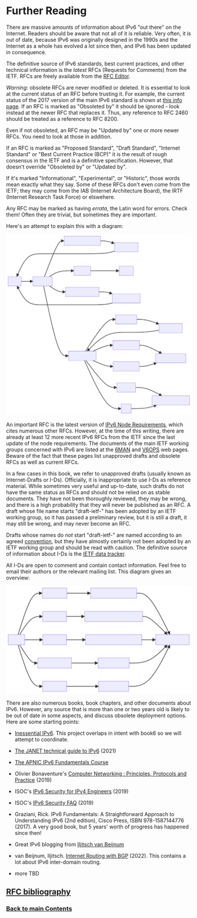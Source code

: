 # Further Reading

There are massive amounts of information about IPv6 "out there" on the
Internet. Readers should be aware that not all of it is reliable. Very
often, it is out of date, because IPv6 was originally designed in the
1990s and the Internet as a whole has evolved a lot since then, and IPv6
has been updated in consequence.

The definitive source of IPv6 standards, best current practices, and
other technical information is the *latest* RFCs (Requests for Comments)
from the IETF. RFCs are freely available from the
[RFC Editor](https://www.rfc-editor.org/).

*Warning:* obsolete RFCs are never modified or deleted. It is essential
to look at the current status of an RFC before trusting it. For example,
the current status of the 2017 version of the main IPv6 standard is
shown at [this info page](https://www.rfc-editor.org/info/rfc8200). If
an RFC is marked as "Obsoleted by" it should be ignored - look instead
at the newer RFC that replaces it. Thus, any reference to RFC 2460
should be treated as a reference to RFC 8200.

Even if not obsoleted, an RFC may be "Updated by" one or more newer
RFCs. You need to look at those in addition.

If an RFC is marked as "Proposed Standard", "Draft Standard", "Internet
Standard" or "Best Current Practice (BCP)" it is the result of rough
consensus in the IETF and is a definitive specification. However, that
doesn't override "Obsoleted by" or "Updated by".

If it's marked "Informational", "Experimental", or "Historic", those
words mean exactly what they say. Some of these RFCs don't even come
from the IETF; they may come from the IAB (Internet Architecture Board),
the IRTF (Internet Research Task Force) or elswehere.

Any RFC may be marked as having *errata*, the Latin word for errors.
Check them! Often they are trivial, but sometimes they are important.

Here's an attempt to explain this with a diagram:

<!-- mermaid
flowchart LR
    R[RFC x] - -> I[Info page]
    I - -> O[Obsoleted by RFC y] - -> GT[Go to RFC y] - -> R
    I - -> H[Historic] - -> IG[Ignore]
    I - -> U[Updated by RFC z] - -> AS[Also see RFC z] - -> R
    I - -> C[RFC is current]
    C - -> ER[Has errata] - -> V[View errata] - -> C
    C - -> F[Informational] - -> J[Apply judgment]
    C - -> E[Experimental] - -> J 
    C - -> S[Standard] - -> L[Follow specification]
    C - -> B[BCP] - -> L
-->

<img src="./rfc-diagram.svg" width=800 alt="Diagram of RFC status">

An important RFC is the latest version of
[IPv6 Node Requirements](https://www.rfc-editor.org/info/bcp220), which
cites numerous other RFCs. However, at the time of this writing, there
are already at least 12 more recent IPv6 RFCs from the IETF since the
last update of the node requirements. The documents of the main IETF
working groups concerned with IPv6 are listed at the
[6MAN](https://datatracker.ietf.org/wg/6man/documents/) and
[V6OPS](https://datatracker.ietf.org/wg/v6ops/documents/) web pages.
Beware of the fact that these pages list unapproved drafts and obsolete
RFCs as well as current RFCs.

In a few cases in this book, we refer to unapproved drafts (usually
known as Internet-Drafts or I-Ds). Officially, it is inappropriate to
use I-Ds as reference material. While sometimes very useful and
up-to-date, such drafts do not have the same status as RFCs and should
not be relied on as stable documents. They have not been thoroughly
reviewed, they may be wrong, and there is a high probability that they
will never be published as an RFC. A draft whose file name starts
"draft-ietf-" has been adopted by an IETF working group, so it has
passed a preliminary review, but it is still a draft, it may still be
wrong, and may never become an RFC.

Drafts whose names do _not_ start "draft-ietf-" are named according
to an agreed
[convention](https://authors.ietf.org/naming-your-internet-draft),
but they have almostly certainly not been adopted by an IETF working group
and should be read with caution. The definitive source of information
about I-Ds is the [IETF data tracker](https://datatracker.ietf.org/).

All I-Ds are open to comment and contain contact information. Feel free
to email their authors or the relevant mailing list. This diagram gives an overview:
<!-- mermaid
flowchart LR
    D[draft-*] - -> IETF[draft-ietf-*] - -> WG[In progress in IETF WG] - -> J[Apply judgment]
    D - -> IRTF[draft-irtf-*] - -> RG[Internet Research Task Force] - -> J
    D - -> IAB[draft-iab-*] - -> B[Internet Architecture Board] - -> J
    D - -> EDIT[draft-editorial-*] - -> E[RFC Series WG] - -> J
    D - -> X[draft-xyz-*] - -> P[Personal work] - -> J
-->

<img src="./id-diagram.svg" width=800 alt="Diagram of I-D status">

There are also numerous books, book chapters, and other documents about
IPv6. However, any source that is more than one or two years old is
likely to be out of date in some aspects, and discuss obsolete
deployment options. Here are some starting points:

- [Inessential IPv6](https://docs.google.com/document/d/1WohukYWdlFcEaSm-SQtX5Zgrkr-FZiZnfhlvoFi5Bl0/edit).
  This project overlaps in intent with book6 so we will attempt to
  coordinate.

- [The JANET technical guide to IPv6](https://repository.jisc.ac.uk/8349/1/janet-ipv6-technical-guide.pdf)
  (2021)

- [The APNIC IPv6 Fundamentals Course](https://academy.apnic.net/en/course/ipv6-fundamentals)

- Olivier Bonaventure's
  [Computer Networking : Principles, Protocols and Practice](https://beta.computer-networking.info/syllabus/default/protocols/ipv6.html#ip-version-6)
  (2019)

- ISOC's
  [IPv6 Security for IPv4 Engineers](https://www.internetsociety.org/resources/deploy360/ipv6/security/ipv4-engineers/)
  (2019)

- ISOC's
  [IPv6 Security FAQ](https://www.internetsociety.org/deploy360/ipv6/security/faq/)
  (2019)

- Graziani, Rick. IPv6 Fundamentals: A Straightforward Approach to
  Understanding IPv6 (2nd edition), Cisco Press, ISBN 978-1587144776
  (2017). A very good book, but 5 years' worth of progress has happened
  since then!

- Great IPv6 blogging from
  [Iljitsch van Beijnum](https://ipv6.iljitsch.com/)

- van Beijnum, Iljitsch.
  [Internet Routing with BGP](https://www.iljitsch.com/2022/11-18-new-e-book-internet-routing-with-bgp.html)
  (2022). This contains a lot about IPv6 inter-domain routing.

- more TBD

## [RFC bibliography](RFC%20bibliography.md)

<!-- Link lines generated automatically; do not delete -->

### [<ins>Back to main Contents</ins>](../Contents.md)
